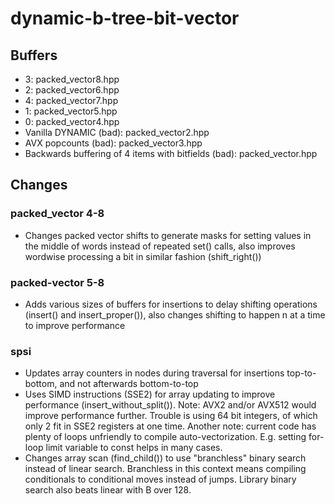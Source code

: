 # dynamic-b-tree-bit-vector

## Buffers
- 3: packed_vector8.hpp
- 2: packed_vector6.hpp
- 4: packed_vector7.hpp
- 1: packed_vector5.hpp
- 0: packed_vector4.hpp
- Vanilla DYNAMIC (bad): packed_vector2.hpp
- AVX popcounts (bad): packed_vector3.hpp
- Backwards buffering of 4 items with bitfields (bad): packed_vector.hpp

## Changes
### packed_vector 4-8
- Changes packed vector shifts to generate masks for setting values in the middle of words instead of repeated set() calls, also improves wordwise processing a bit in similar fashion (shift_right())
### packed-vector 5-8
- Adds various sizes of buffers for insertions to delay shifting operations (insert() and insert_proper()), also changes shifting to happen n at a time to improve performance
### spsi
- Updates array counters in nodes during traversal for insertions top-to-bottom, and not afterwards bottom-to-top
- Uses SIMD instructions (SSE2) for array updating to improve performance (insert_without_split()). Note: AVX2 and/or AVX512 would improve performance further. Trouble is using 64 bit integers, of which only 2 fit in SSE2 registers at one time. Another note: current code has plenty of loops unfriendly to compile auto-vectorization. E.g. setting for-loop limit variable to const helps in many cases.
- Changes array scan (find_child()) to use "branchless" binary search instead of linear search. Branchless in this context means compiling conditionals to conditional moves instead of jumps. Library binary search also beats linear with B over 128.
